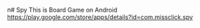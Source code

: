 п# Spy
This is Board Game on Android
https://play.google.com/store/apps/details?id=com.missclick.spy
